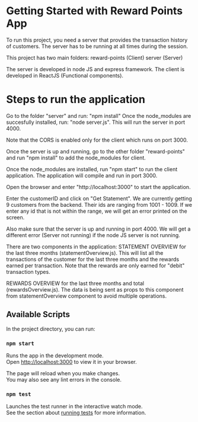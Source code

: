 # Getting Started with Reward Points App

To run this project, you need a server that provides the transaction history of customers. The server has to be running at all times during the session.

This project has two main folders:
reward-points (Client)
server (Server)

The server is developed in node JS and express framework.
The client is developed in ReactJS (Functional components).

# Steps to run the application

Go to the folder "server" and run: "npm install"
Once the node_modules are succesfully installed, run: "node server.js". This will run the server in port 4000.

Note that the CORS is enabled only for the client which runs on port 3000.

Once the server is up and running, go to the other folder "reward-points" and run "npm install" to add the node_modules for client.

Once the node_modules are installed, run "npm start" to run the client application. The application will compile and run in port 3000.

Open the browser and enter "http://localhost:3000" to start the application.

Enter the customerID and click on "Get Statement". We are currently getting 9 customers from the backend. Their ids are ranging from 1001 - 1009. If we enter any id that is not within the range, we will get an error printed on the screen.

Also make sure that the server is up and running in port 4000. We will get a different error (Server not running) if the node JS server is not running.

There are two components in the application:
STATEMENT OVERVIEW for the last three months (statementOverview.js). This will list all the transactions of the customer for the last three months and the rewards earned per transaction. Note that the rewards are only earned for "debit" transaction types.

REWARDS OVERVIEW for the last three months and total (rewardsOverview.js). The data is being sent as props to this component from statementOverview component to avoid multiple operations.

## Available Scripts

In the project directory, you can run:

### `npm start`

Runs the app in the development mode.\
Open [http://localhost:3000](http://localhost:3000) to view it in your browser.

The page will reload when you make changes.\
You may also see any lint errors in the console.

### `npm test`

Launches the test runner in the interactive watch mode.\
See the section about [running tests](https://facebook.github.io/create-react-app/docs/running-tests) for more information.
